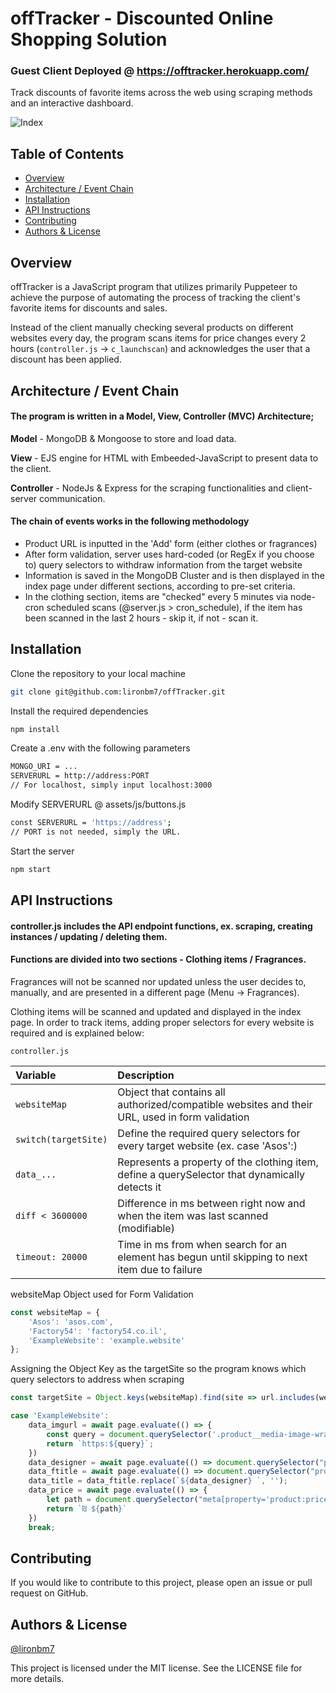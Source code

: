 
# offTracker - Discounted Online Shopping Solution
### Guest Client Deployed @ https://offtracker.herokuapp.com/

Track discounts of favorite items across the web using scraping methods and an interactive dashboard.


![Index](https://i.imgur.com/dwxe7J4.png)

## Table of Contents

- [Overview](#overview)
- [Architecture / Event Chain](#architecture--event-chain)
- [Installation](#installation)
- [API Instructions](#api-instructions)
- [Contributing](#contributing)
- [Authors & License](#authors--license)

## Overview

offTracker is a JavaScript program that utilizes primarily Puppeteer to achieve the purpose of automating the process of tracking the client's favorite items for discounts and sales. 

Instead of the client manually checking several products on different websites every day, the program scans items for price changes every 2 hours (`controller.js` -> `c_launchscan`) and acknowledges the user that a discount has been applied.

## Architecture / Event Chain

#### The program is written in a Model, View, Controller (**MVC**) Architecture;

**Model** - MongoDB & Mongoose to store and load data.

**View** - EJS engine for HTML with Embeeded-JavaScript to present data to the client.

**Controller** - NodeJs & Express for the scraping functionalities and client-server communication.

#### The chain of events works in the following methodology
* Product URL is inputted in the 'Add' form (either clothes or fragrances)
* After form validation, server uses hard-coded (or RegEx if you choose to) query selectors to withdraw information from the target website
* Information is saved in the MongoDB Cluster and is then displayed in the index page under different sections, according to pre-set criteria.
* In the clothing section, items are "checked" every 5 minutes via node-cron scheduled scans (@server.js > cron_schedule), if the item has been scanned in the last 2 hours - skip it, if not - scan it.

## Installation

Clone the repository to your local machine

```bash
git clone git@github.com:lironbm7/offTracker.git
```
Install the required dependencies
```bash
npm install 
```

Create a .env with the following parameters
```bash
MONGO_URI = ...
SERVERURL = http://address:PORT
// For localhost, simply input localhost:3000
```

Modify SERVERURL @ assets/js/buttons.js
```bash
const SERVERURL = 'https://address';
// PORT is not needed, simply the URL.
```

Start the server
```bash
npm start
```


## API Instructions

#### controller.js includes the API endpoint functions, ex. scraping, creating instances / updating / deleting them.
#### Functions are divided into two sections - Clothing items / Fragrances. 

Fragrances will not be scanned nor updated unless the user decides to, manually, and are presented in a different page (Menu -> Fragrances).

Clothing items will be scanned and updated and displayed in the index page. In order to track items, adding proper selectors for every website is required and is explained below:

`controller.js`

|  Variable | Description                |
| :-------- | :---------------- |
| `websiteMap` | Object that contains all authorized/compatible websites and their URL, used in form validation |
| `switch(targetSite)` | Define the required query selectors for every target website (ex. case 'Asos':) |
| `data_...` | Represents a property of the clothing item, define a querySelector that dynamically detects it |
| `diff < 3600000` | Difference in ms between right now and when the item was last scanned (modifiable) |
| `timeout: 20000` | Time in ms from when search for an element has begun until skipping to next item due to failure


websiteMap Object used for Form Validation
```javascript
const websiteMap = {
    'Asos': 'asos.com',
    'Factory54': 'factory54.co.il',
    'ExampleWebsite': 'example.website'
};
```

Assigning the Object Key as the targetSite so the program knows which query selectors to address when scraping
```javascript
const targetSite = Object.keys(websiteMap).find(site => url.includes(websiteMap[site]));
```

```javascript
case 'ExampleWebsite':
    data_imgurl = await page.evaluate(() => {
        const query = document.querySelector('.product__media-image-wrapper > img').getAttribute('src');
        return `https:${query}`;
    })
    data_designer = await page.evaluate(() => document.querySelector("product-meta > h2 > a").textContent);
    data_ftitle = await page.evaluate(() => document.querySelector("product-meta > h1").textContent);
    data_title = data_ftitle.replace(`${data_designer} `, '');
    data_price = await page.evaluate(() => {
        let path = document.querySelector("meta[property='product:price:amount']").getAttribute("content");
        return `₪ ${path}`
    })
    break;
```

## Contributing

If you would like to contribute to this project, please open an issue or pull request on GitHub.


## Authors & License

[@lironbm7](https://github.com/lironbm7)

This project is licensed under the MIT license. See the LICENSE file for more details.




